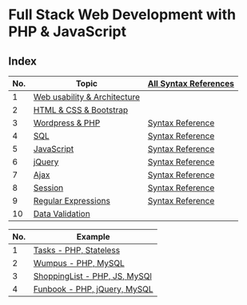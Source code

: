 # Full Stack Web Development with PHP & JavaScript

## Index

| No. | Topic                                        | [All Syntax References](./pages/11.md)                                 |
| --- | -------------------------------------------- | ---------------------------------------------------------------------- |
| 1   | [Web usability & Architecture](./pages/1.md) |                                                                        |
| 2   | [HTML & CSS & Bootstrap](./pages/2.md)       |                                                                        |
| 3   | [Wordpress & PHP](./pages/3.md)              | [Syntax Reference](./pages/11.md#1-php-quick-reference)                |
| 4   | [SQL](./pages/4.md)                          | [Syntax Reference](./pages/11.md#2-sql--pdo-quick-reference)           |
| 5   | [JavaScript](./pages/5.md)                   | [Syntax Reference](./pages/11.md#3-javascript-quick-reference)         |
| 6   | [jQuery](./pages/6.md)                       | [Syntax Reference](./pages/11.md#4-jquery-quick-reference)             |
| 7   | [Ajax](./pages/7.md)                         | [Syntax Reference](./pages/11.md#5-ajax-quick-reference)               |
| 8   | [Session](./pages/8.md)                      | [Syntax Reference](./pages/11.md#6-session-management-quick-reference) |
| 9   | [Regular Expressions](./pages/9.md)          | [Syntax Reference](./pages/11.md#7-security-quick-reference)           |
| 10  | [Data Validation](./pages/10.md)             |                                                                        |

| No. | Example                                                   |
| --- | --------------------------------------------------------- |
| 1   | [Tasks - PHP, Stateless](./examples/Tasks/)               |
| 2   | [Wumpus - PHP, MySQL](./examples/Wumpus/)                 |
| 3   | [ShoppingList - PHP, JS, MySQl](./examples/ShoppingList/) |
| 4   | [Funbook - PHP, jQuery, MySQL](./examples/Funbook/)       |
